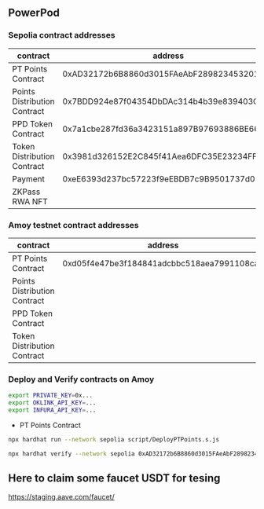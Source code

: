 ## PowerPod

### Sepolia contract addresses
|  contract | address | 
|---|---|
| PT Points Contract | 0xAD32172b6B8860d3015FAeAbF289823453201568 |   
| Points Distribution Contract | 0x7BDD924e87f04354DbDAc314b4b39e839403C0c1 |   
| PPD Token Contract | 0x7a1cbe287fd36a3423151a897B97693886BE667b |   
| Token Distribution Contract | 0x3981d326152E2C845f41Aea6DFC35E23234FF607 | 
| Payment | 0xeE6393d237bc57223f9eEBDB7c9B9501737d0365 |
| ZKPass RWA NFT |  |

### Amoy testnet contract addresses
|  contract | address | 
|---|---|
| PT Points Contract | 0xd05f4e47be3f184841adcbbc518aea7991108ca3 |   
| Points Distribution Contract |  |   
| PPD Token Contract |  |   
| Token Distribution Contract |  | 


### Deploy and Verify contracts on Amoy


```bash
export PRIVATE_KEY=0x...
export OKLINK_API_KEY=...
export INFURA_API_KEY=...
```

- PT Points Contract

```bash
npx hardhat run --network sepolia script/DeployPTPoints.s.js
```

```bash
npx hardhat verify --network sepolia 0xAD32172b6B8860d3015FAeAbF289823453201568
```

## Here to claim some faucet USDT for tesing

https://staging.aave.com/faucet/